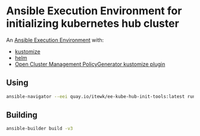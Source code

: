 # Ansible Execution Environment for initializing kubernetes hub cluster

An [Ansible Execution Environment](https://docs.ansible.com/ansible/latest/getting_started_ee/index.html) with:
* [kustomize](https://github.com/kubernetes-sigs/kustomize)
* [helm](https://github.com/helm/helm)
* [Open Cluster Management PolicyGenerator kustomize plugin](https://github.com/open-cluster-management-io/policy-generator-plugin)

## Using
```bash
ansible-navigator --eei quay.io/itewk/ee-kube-hub-init-tools:latest run MY-PLAYBOOK.yaml
```

## Building
```bash
ansible-builder build -v3
```
